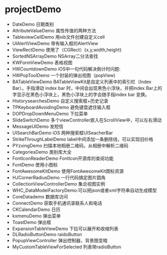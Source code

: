 # projectDemo
* DateDemo 日期类别
* AttributeValueDemo 属性传值的两种方法
* TableviewCellDemo 用xib文件创建自定义cell
* UIAlertViewDemo 带有输入框的AlertView
* ViewRectDemo 使用了（CGRect）{x,y,width,height} 
* SortedNSArrayDemo  NSArray二分法查找
* KWFormViewDemo 表格视图
* HWCountdownDemo iOS中一句代码解决倒计时问题:
* HWPopToolDemo 一个封装的弹出视图（popView)
* BATableViewDemo BATableViewKit是自定义列表中的索引栏（Index Bar）。手指滑动 index bar 时，中间会出现黑色小浮块，并把index Bar上的字显示在黑色小浮块上，黑色小浮块上的字会随手指index bar 变换。
* HistorysearchesDemo 自定义搜索框+历史记录
* TPKeyboardAvoidingDemo 避免键盘遮住输入框
* DOPDropDownMenuDemo 下拉菜单
* SlideSwitchDemo 多个viewController嵌入在ScrollView中，可以左右滑动 
* MessageUIDemo 发短信
* UISearchBarDemo iOS 两种搜索框UISeacherBar
* StrikeThroughLabelDemo label中间添加一条删除线，可以实现旧价格
* PYzxingDemo 扫描本地相册二维码，从相册中解析二维码
* CategoriesDemo 类别库大全
* FontIconReaderDemo FontIcon开源库的查阅功能
* FontDemo 使用小图标
* FontAwesomeKitDemo 使用FontAwesomeKit图标资源
* HJCornerRadiusDemo 一行代码搞定图片圆角
* CollectionViewControllerDemo 集合视图实例
* WHC_DataModelFactoryDemo:可以把json或者xml字符串自动生成模型
* CoreDatademo 数据库访问
* ConnectDemo 获取手机通讯录联系人和电话
* CKCalendarDemo 日历
* kxmenuDemo 弹出菜单
* ToastDemo 弹出框
* ExpansionTableViewDemo 下拉可以展开和收缩列表
* DLRadioButtonDemo raidoButton
* PopupViewController 弹出控制器，背景图变暗
* MyCustomTableViewForSelected 列表带radioButton
